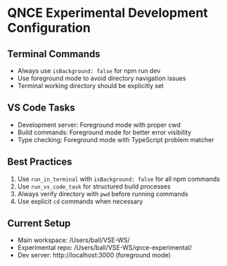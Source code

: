# QNCE Experimental Development Configuration

## Terminal Commands
- Always use `isBackground: false` for npm run dev
- Use foreground mode to avoid directory navigation issues
- Terminal working directory should be explicitly set

## VS Code Tasks
- Development server: Foreground mode with proper cwd
- Build commands: Foreground mode for better error visibility
- Type checking: Foreground mode with TypeScript problem matcher

## Best Practices
1. Use `run_in_terminal` with `isBackground: false` for all npm commands
2. Use `run_vs_code_task` for structured build processes
3. Always verify directory with `pwd` before running commands
4. Use explicit `cd` commands when necessary

## Current Setup
- Main workspace: /Users/ball/VSE-WS/
- Experimental repo: /Users/ball/VSE-WS/qnce-experimental/
- Dev server: http://localhost:3000 (foreground mode)
